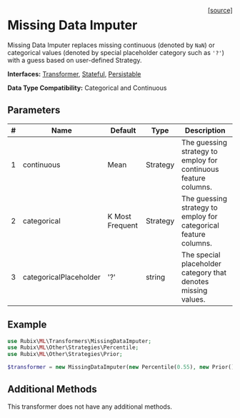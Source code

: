 <span style="float:right;"><a href="https://github.com/RubixML/ML/blob/master/src/Transformers/MissingDataImputer.php">[source]</a></span>

# Missing Data Imputer
Missing Data Imputer replaces missing continuous (denoted by `NaN`) or categorical values (denoted by special placeholder category such as `'?'`) with a guess based on user-defined Strategy.

**Interfaces:** [Transformer](api.md#transformers), [Stateful](api.md#stateful), [Persistable](../persistable.md)

**Data Type Compatibility:** Categorical and Continuous

## Parameters
| # | Name | Default | Type | Description |
|---|---|---|---|---|
| 1 | continuous | Mean | Strategy | The guessing strategy to employ for continuous feature columns. |
| 2 | categorical | K Most Frequent | Strategy | The guessing strategy to employ for categorical feature columns. |
| 3 | categoricalPlaceholder | '?' | string | The special placeholder category that denotes missing values. |

## Example
```php
use Rubix\ML\Transformers\MissingDataImputer;
use Rubix\ML\Other\Strategies\Percentile;
use Rubix\ML\Other\Strategies\Prior;

$transformer = new MissingDataImputer(new Percentile(0.55), new Prior(), '?');
```

## Additional Methods
This transformer does not have any additional methods.
